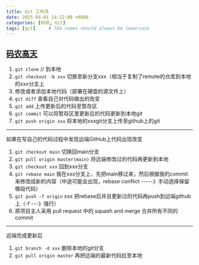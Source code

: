 ```yaml
---
title: Git 工作流
date: 2025-04-01 14:22:00 +0800
categories: [科研, Git]
tags: [git]     # TAG names should always be lowercase
---
```


## [码农高天](https://www.bilibili.com/video/BV19e4y1q7JJ)

1. `git clone` // 到本地
2. `git checkout -b xxx` 切换至新分支xxx（相当于复制了remote的仓库到本地的xxx分支上
3. 修改或者添加本地代码（部署在硬盘的源文件上）
4. `git diff` 查看自己对代码做出的改变
5. `git add` 上传更新后的代码至暂存区
6. `git commit` 可以将暂存区里更新后的代码更新到本地git
7. `git push origin xxx` 将本地的xxxgit分支上传至github上的git

---

如果在写自己的代码过程中发现远端GitHub上代码出现改变

1. `git checkout main` 切换回main分支
2. `git pull origin master(main)` 将远端修改过的代码再更新到本地
3. `git checkout xxx` 回到xxx分支
4. `git rebase main` 我在xxx分支上，先把main移过来，然后根据我的commit来修改成新的内容（中途可能会出现，rebase conflict -----》手动选择保留哪段代码）
5. `git push -f origin` xxx 把rebase后并且更新过的代码再push到远端github上（-f ---》强行）
6. 原项目主人采用 pull request 中的 squash and merge 合并所有不同的commit

---

远端完成更新后
1. `git branch -d xxx` 删除本地的git分支
2. `git pull origin master` 再把远端的最新代码拉至本地
